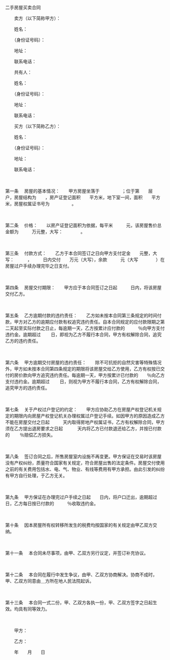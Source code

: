 



二手房屋买卖合同



 

　　卖方（以下简称甲方）：　　

　　姓名：　　　　　　　　

　　（身份证号码）：　　

　　地址：　　　　　　　　　　　

　　联系电话：　　

　　共有人：

　　姓名：　　　　

　　（身份证号码）：　　

　　地址：　　　　　　　　　　　

　　联系电话：　　

　　买方（以下简称乙方）：　　

　　姓名：　　　　　　　　

　　（身份证号码）：　　

　　地址：　　　　　　　　　　　

　　联系电话：

　　

第一条
　房屋的基本情况：　　甲方房屋坐落于　　　　　；位于第　　层　　户，房屋结构为　　，房产证登记面积　　平方米，地下室一间，面积　　平方米，房屋权属证书号为　　　　　。

　　

第二条
　价格：　　以房产证登记面积为依据，每平米　　　元，该房屋售价总金额为　　　万元整，大写：　　　　。

　　

第三条
　付款方式：　　乙方于本合同签订之日向甲方支付定金　　元整，大写：　　　，　　　日内交付　　万元（大写），余款　　　元（大写　　　　）在房屋过户手续办理完毕之日支付。

　　

第四条
　房屋交付期限：　　甲方应于本合同签订之日起　　　日内，将该房屋交付乙方。

　　

第五条
　乙方逾期付款的违约责任：　　乙方如未按本合同第三条规定的时间付款，甲方对乙方的逾期应付款有权追究违约责任。自本合同规定的应付款限期之第二天起至实际付款之日止，每逾期一天，乙方按累计应付款的　　　％向甲方支付违约金。逾期超过　　 日，即视为乙方不履行本合同，甲方有权解除合同，追究乙方的违约责任。

　　

第六条
　甲方逾期交付房屋的违约责任：　　除不可抗拒的自然灾害等特殊情况外，甲方如未按本合同第四条规定的期限将该房屋交给乙方使用，乙方有权按已交付的房价款向甲方追究违约责任。每逾期一天，甲方按累计已付款的　　％向乙方支付违约金。逾期超过　　 日，则视为甲方不履行本合同，乙方有权解除合同，追究甲方的违约责任。

　　

第七条
　关于产权过户登记的约定：　　甲方应协助乙方在房屋产权登记机关规定的期限内向房屋产权登记机关办理权属过户登记手续。如因甲方的原因造成乙方不能在房屋交付之日起　　　天内取得房地产权属证书，乙方有权解除合同，甲方须在乙方提出退房要求之日起　　　 天内将乙方已付款退还给乙方，并按已付款的　　 ％赔偿乙方损失。

　　

第八条
　签订合同之后，所售房屋室内设施不再变更。甲方保证在交易时该房屋没有产权纠纷，质量符合国家有关规定，符合房屋出售的法定条件。房屋交付使用之前的有关费用包括水、电、气、物业、有线等费用有甲方承担。由此引发的纠纷有甲方自行处理，于乙方无关。

　　

第九条
　甲方保证在办理完过户手续之日起　　日内，将户口迁出，逾期超过　　　 日，乙方每日按已付款的　　　％收取违约金。

　　

第十条
　因本房屋所有权转移所发生的税费均按国家的有关规定由甲乙双方交纳。

　　

第十一条
　本合同未尽事项，由甲、乙双方另行议定，并签订补充协议。

　　

第十二条
　本合同在履行中发生争议，由甲、乙双方协商解决。协商不成时，甲、乙双方同意由＿方所在地人民法院起诉。

　　

第十三条
　本合同一式二份，甲、乙双方各执一份，甲、乙双方签字之日起生效。均具有同等效力。

　　

　　甲方：　　　　　　　　　　　　　　　　　

　　乙方：　　

　　年　　月　　日